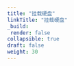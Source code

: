 ```yaml
---
title: "挂载硬盘"
linkTitle: "挂载硬盘"
_build:
 render: false 
collapsible: true
draft: false
weight: 30
---
```

